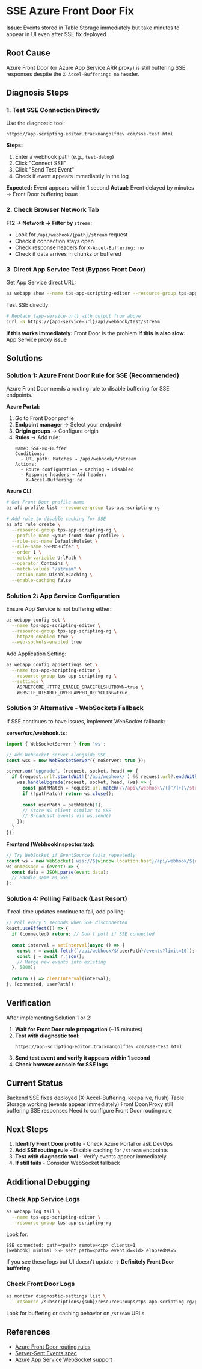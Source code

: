 # SSE Azure Front Door Fix

**Issue:** Events stored in Table Storage immediately but take minutes to appear in UI even after SSE fix deployed.

## Root Cause

Azure Front Door (or Azure App Service ARR proxy) is still buffering SSE responses despite the `X-Accel-Buffering: no` header.

## Diagnosis Steps

### 1. Test SSE Connection Directly

Use the diagnostic tool:
```
https://app-scripting-editor.trackmangolfdev.com/sse-test.html
```

**Steps:**
1. Enter a webhook path (e.g., `test-debug`)
2. Click "Connect SSE"
3. Click "Send Test Event"
4. Check if event appears immediately in the log

**Expected:** Event appears within 1 second
**Actual:** Event delayed by minutes → Front Door buffering issue

### 2. Check Browser Network Tab

**F12 → Network → Filter by `stream`:**
- Look for `/api/webhook/{path}/stream` request
- Check if connection stays open
- Check response headers for `X-Accel-Buffering: no`
- Check if data arrives in chunks or buffered

### 3. Direct App Service Test (Bypass Front Door)

Get App Service direct URL:
```bash
az webapp show --name tps-app-scripting-editor --resource-group tps-app-scripting-rg --query defaultHostName -o tsv
```

Test SSE directly:
```bash
# Replace {app-service-url} with output from above
curl -N https://{app-service-url}/api/webhook/test/stream
```

**If this works immediately:** Front Door is the problem
**If this is also slow:** App Service proxy issue

## Solutions

### Solution 1: Azure Front Door Rule for SSE (Recommended)

Azure Front Door needs a routing rule to disable buffering for SSE endpoints.

**Azure Portal:**
1. Go to Front Door profile
2. **Endpoint manager** → Select your endpoint
3. **Origin groups** → Configure origin
4. **Rules** → Add rule:
   ```
   Name: SSE-No-Buffer
   Conditions:
     - URL path: Matches → /api/webhook/*/stream
   Actions:
     - Route configuration → Caching → Disabled
     - Response headers → Add header:
       X-Accel-Buffering: no
   ```

**Azure CLI:**
```bash
# Get Front Door profile name
az afd profile list --resource-group tps-app-scripting-rg

# Add rule to disable caching for SSE
az afd rule create \
  --resource-group tps-app-scripting-rg \
  --profile-name <your-front-door-profile> \
  --rule-set-name DefaultRuleSet \
  --rule-name SSENoBuffer \
  --order 1 \
  --match-variable UrlPath \
  --operator Contains \
  --match-values "/stream" \
  --action-name DisableCaching \
  --enable-caching false
```

### Solution 2: App Service Configuration

Ensure App Service is not buffering either:

```bash
az webapp config set \
  --name tps-app-scripting-editor \
  --resource-group tps-app-scripting-rg \
  --http20-enabled true \
  --web-sockets-enabled true
```

Add Application Setting:
```bash
az webapp config appsettings set \
  --name tps-app-scripting-editor \
  --resource-group tps-app-scripting-rg \
  --settings \
    ASPNETCORE_HTTP2_ENABLE_GRACEFULSHUTDOWN=true \
    WEBSITE_DISABLE_OVERLAPPED_RECYCLING=true
```

### Solution 3: Alternative - WebSockets Fallback

If SSE continues to have issues, implement WebSocket fallback:

**server/src/webhook.ts:**
```typescript
import { WebSocketServer } from 'ws';

// Add WebSocket server alongside SSE
const wss = new WebSocketServer({ noServer: true });

server.on('upgrade', (request, socket, head) => {
  if (request.url?.startsWith('/api/webhook/') && request.url?.endsWith('/stream-ws')) {
    wss.handleUpgrade(request, socket, head, (ws) => {
      const pathMatch = request.url.match(/\/api\/webhook\/([^/]+)\/stream-ws/);
      if (!pathMatch) return ws.close();
      
      const userPath = pathMatch[1];
      // Store WS client similar to SSE
      // Broadcast events via ws.send()
    });
  }
});
```

**Frontend (WebhookInspector.tsx):**
```typescript
// Try WebSocket if EventSource fails repeatedly
const ws = new WebSocket(`wss://${window.location.host}/api/webhook/${userPath}/stream-ws`);
ws.onmessage = (event) => {
  const data = JSON.parse(event.data);
  // Handle same as SSE
};
```

### Solution 4: Polling Fallback (Last Resort)

If real-time updates continue to fail, add polling:

```typescript
// Poll every 5 seconds when SSE disconnected
React.useEffect(() => {
  if (connected) return; // Don't poll if SSE connected
  
  const interval = setInterval(async () => {
    const r = await fetch(`/api/webhook/${userPath}/events?limit=10`);
    const j = await r.json();
    // Merge new events into existing
  }, 5000);
  
  return () => clearInterval(interval);
}, [connected, userPath]);
```

## Verification

After implementing Solution 1 or 2:

1. **Wait for Front Door rule propagation** (~15 minutes)
2. **Test with diagnostic tool:**
   ```
   https://app-scripting-editor.trackmangolfdev.com/sse-test.html
   ```
3. **Send test event and verify it appears within 1 second**
4. **Check browser console for SSE logs**

## Current Status

 Backend SSE fixes deployed (X-Accel-Buffering, keepalive, flush)
 Table Storage working (events appear immediately)
 Front Door/Proxy still buffering SSE responses
 Need to configure Front Door routing rule

## Next Steps

1. **Identify Front Door profile** - Check Azure Portal or ask DevOps
2. **Add SSE routing rule** - Disable caching for `/stream` endpoints
3. **Test with diagnostic tool** - Verify events appear immediately
4. **If still fails** - Consider WebSocket fallback

## Additional Debugging

### Check App Service Logs

```bash
az webapp log tail \
  --name tps-app-scripting-editor \
  --resource-group tps-app-scripting-rg
```

Look for:
```
SSE connected: path=<path> remote=<ip> clients=1
[webhook] minimal SSE sent path=<path> eventId=<id> elapsedMs=5
```

If you see these logs but UI doesn't update → **Definitely Front Door buffering**

### Check Front Door Logs

```bash
az monitor diagnostic-settings list \
  --resource /subscriptions/{sub}/resourceGroups/tps-app-scripting-rg/providers/Microsoft.Cdn/profiles/{profile}
```

Look for buffering or caching behavior on `/stream` URLs.

## References

- [Azure Front Door routing rules](https://docs.microsoft.com/en-us/azure/frontdoor/front-door-rules-engine)
- [Server-Sent Events spec](https://html.spec.whatwg.org/multipage/server-sent-events.html)
- [Azure App Service WebSocket support](https://docs.microsoft.com/en-us/azure/app-service/configure-common)
